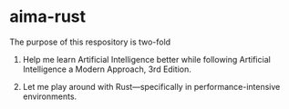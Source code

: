 # aima-rust
The purpose of this respository is two-fold 

1. Help me learn Artificial Intelligence better while following Artificial Intelligence a Modern Approach, 3rd Edition.

2. Let me play around with Rust—specifically in performance-intensive environments.
